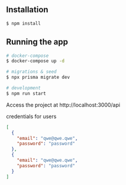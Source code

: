 ## Installation

```bash
$ npm install
```

## Running the app

```bash
# docker-compose
$ docker-compose up -d

# migrations & seed
$ npx prisma migrate dev

# development
$ npm run start
```

Access the project at http://localhost:3000/api

credentials for users

```json
[
  {
    "email": "qwe@qwe.qwe",
    "password": "password"
  },
  {
    "email": "qwe@qwe.qwe",
    "password": "password"
  }
]
```
